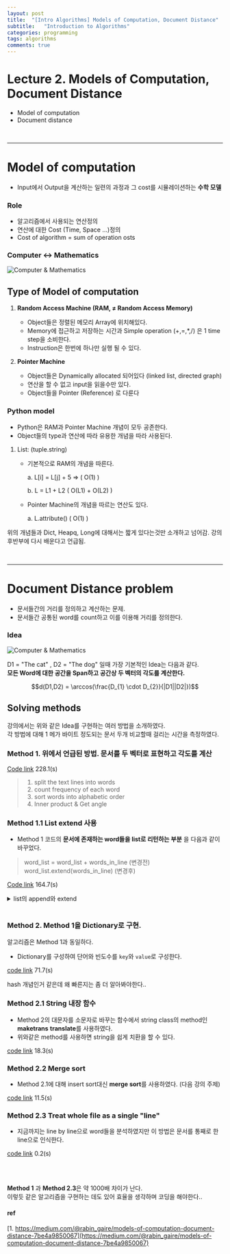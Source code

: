```yaml
---
layout: post
title:  "[Intro Algorithms] Models of Computation, Document Distance"
subtitle:   "Introduction to Algorithms"
categories: programming
tags: algorithms
comments: true
---
```


# Lecture 2. Models of Computation, Document Distance

- Model of computation
- Document distance

<br/>

---

# Model of computation

- Input에서 Output을 계산하는 일련의 과정과 그 cost를 시뮬레이션하는 **수학 모델**

### Role

- 알고리즘에서 사용되는 연산정의
- 연산에 대한 Cost (Time, Space ...)정의
- Cost of algorithm = sum of operation osts

### **Computer ↔ Mathematics**


![Computer & Mathematics](https://swha0105.github.io/assets/intro_algorithm/image/lec2_1.png)  


## Type of Model of computation

1. **Random Access Machine (RAM, ≠ Random Access Memory)**
    - Object들은 정렬된 메모리 Array에 위치해있다.
    - Memory에 접근하고 저장하는 시간과 Simple operation (+,=,*,/) 은 1 time step을 소비한다.
    - Instruction은 한번에 하나만 실행 될 수 있다.

2. **Pointer Machine**
    - Object들은 Dynamically allocated 되어있다 (linked list, directed graph)
    - 연산을 할 수 없고 input을 읽을수만 있다.
    - Object들을 Pointer (Reference) 로 다룬다

### **Python model**

- Python은 RAM과 Pointer Machine 개념이 모두 공존한다.
- Object들의 type과 연산에 따라 유용한 개념을 따라 사용된다.

1. List: (tuple.string)
    - 기본적으로 RAM의 개념을 따른다.

        a. L[i] = L[j] + 5 ⇒ ( O(1) )

        b. L = L1 + L2 (  O(L1) + O(L2) )

    - Pointer Machine의 개념을 따르는 연산도 있다.

        a. L.attribute()   ( O(1) ) 

위의 개념들과 Dict, Heapq, Long에 대해서는 짧게 있다는것만 소개하고 넘어감. 강의 후반부에 다시 배운다고 언급됨.

<br/>

---


# Document Distance problem

- 문서들간의 거리를 정의하고 계산하는 문제.
- 문서들간 공통된 word를 count하고 이를 이용해 거리를 정의한다.

### Idea

![Computer & Mathematics](https://swha0105.github.io/assets/intro_algorithm/image/lec2_2.png)  


D1 = "The cat" , D2 = "The dog" 일때 가장 기본적인 Idea는 다음과 같다.   
**모든 Word에 대한 공간을 Span하고 공간상 두 벡터의 각도를 계산한다.**

$$d(D1,D2) = \arccos(\frac{D_{1} \cdot D_{2}}{|D1||D2|})$$



## Solving methods

강의에서는 위와 같은 Idea를 구현하는 여러 방법을 소개하였다.  
각 방법에 대해 1 메가 바이트 정도되는 문서 두개 비교할때 걸리는 시간을 측정하였다.   


### Method 1. 위에서 언급된 방법. 문서를 두 벡터로 표현하고 각도를 계산 
[Code link](https://swha0105.github.io/assets/intro_algorithm/material/docdist1.py)   228.1(s)
> 1. split the text lines into words
> 2. count frequency of each word
> 3. sort words into alphabetic order
> 4. Inner product & Get angle

### Method 1.1 List extend 사용
 
- Method 1 코드의 **문서에 존재하는 word들을 list로 리턴하는 부분** 을 다음과 같이 바꾸었다. 

> word_list = word_list + words_in_line (변경전)  
> word_list.extend(words_in_line)  (변경후)  

 [Code link](https://swha0105.github.io/assets/intro_algorithm/material/docdist2.py)   164.7(s)

<details>    
<summary> list의 append와 extend </summary>
<div markdown="1">   

![Computer & Mathematics](https://swha0105.github.io/assets/intro_algorithm/image/lec2_3.png)  
append는 x 그 자체를 원소로 넣고 extend는 iterable의 각 항목들을 넣음

[출처](https://m.blog.naver.com/wideeyed/221541104629)

</div>
</details>

<br/>

### Method 2. Method 1을 Dictionary로 구현. 

알고리즘은 Method 1과 동일하다.  
- Dictionary를 구성하여 단어와 빈도수를 `key`와 `value`로 구성한다.  

[code link](https://swha0105.github.io/assets/intro_algorithm/material/docdist4.py) 71.7(s)

hash 개념인거 같은데 왜 빠른지는 좀 더 알아봐야한다..

### Method 2.1 String 내장 함수

- Method 2의 대문자를 소문자로 바꾸는 함수에서 string class의 method인 **maketrans** **translate**를 사용하였다.
- 위와같은 method를 사용하면 string을 쉽게 치환을 할 수 있다.

[code link](https://swha0105.github.io/assets/intro_algorithm/material/docdist5.py) 18.3(s)

### Method 2.2 Merge sort

- Method 2.1에 대해 insert sort대신 **merge sort**를 사용하였다. (다음 강의 주제)

[code link](https://swha0105.github.io/assets/intro_algorithm/material/docdist6.py) 11.5(s)

### Method 2.3 Treat whole file as a single "line"

- 지금까지는 line by line으로 word들을 분석하였지만 이 방법은 문서를 통째로 한 line으로 인식한다.

[code link](https://swha0105.github.io/assets/intro_algorithm/material/docdist8.py) 0.2(s)

<br/>
<br/>

**Method 1** 과 **Method 2.3**은 약 1000배 차이가 난다.  
이렇듯 같은 알고리즘을 구현하는 데도 있어 효율을 생각하며 코딩을 해야한다..

#### ref 

[1. https://medium.com/@rabin_gaire/models-of-computation-document-distance-7be4a9850067](https://medium.com/@rabin_gaire/models-of-computation-document-distance-7be4a9850067)



<script>
MathJax.Hub.Queue(["Typeset",MathJax.Hub]);
</script>

<script>
MathJax = {
  tex: {
    inlineMath: [['$', '$'], ['\\(', '\\)']]
  },
  svg: {
    fontCache: 'global'
  }
};
</script>
<script type="text/javascript" id="MathJax-script" async
  src="https://cdn.jsdelivr.net/npm/mathjax@3/es5/tex-svg.js">
</script>
